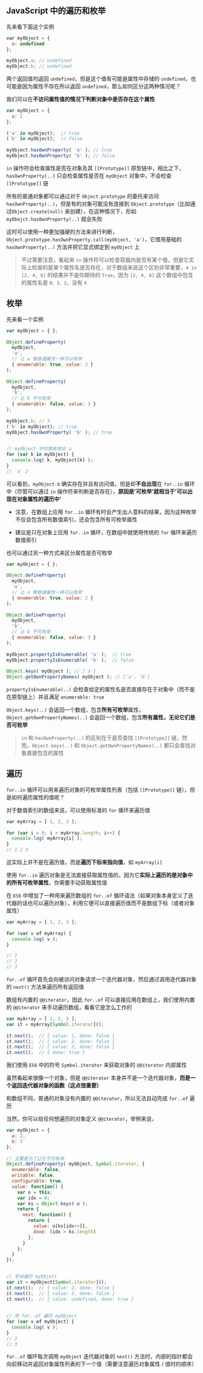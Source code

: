## JavaScript 中的遍历和枚举

先来看下面这个实例

```js
var myObject = {  
  a: undefined 
}; 
 
myObject.a; // undefined  
myObject.b; // undefined
```

两个返回值均返回 `undefined`，但是这个值有可能是属性中存储的 `undefined`，也可能是因为属性不存在所以返回 `undefined`，那么如何区分这两种情况呢？

我们可以在**不访问属性值的情况下判断对象中是否存在这个属性**

```js
var myObject = {  
  a: 2 
}; 
 
('a' in myObject);  // true 
('b' in myObject);  // false  
 
myObject.hasOwnProperty( 'a' ); // true 
myObject.hasOwnProperty( 'b' ); // false
```

`in` 操作符会检查属性是否在对象及其 `[[Prototype]]` 原型链中，相比之下，`hasOwnProperty(..)` 只会检查属性是否在 `myObject` 对象中，不会检查 `[[Prototype]]` 链

所有的普通对象都可以通过对于 `Object.prototype` 的委托来访问 `hasOwnProperty(..)`，但是有的对象可能没有连接到 `Object.prototype`（比如通过`Object.create(null)` 来创建），在这种情况下，形如 `myObejct.hasOwnProperty(..)` 就会失败

这时可以使用一种更加强硬的方法来进行判断，`Object.prototype.hasOwnProperty.call(myObject, 'a')`，它借用基础的 `hasOwnProperty(..)` 方法并把它显式绑定到 `myObject` 上

> 不过需要注意，看起来 `in` 操作符可以检查容器内是否有某个值，但是它实际上检查的是某个属性名是否存在，对于数组来说这个区别非常重要，`4 in [2, 4, 6]` 的结果并不是你期待的 `True`，因为 `[2, 4, 6]` 这个数组中包含的属性名是 `0、1、2`，没有 `4`



## 枚举

先来看一个实例

```js
var myObject = { }; 
 
Object.defineProperty( 
  myObject, 
  'a', 
  // 让 a 像普通属性一样可以枚举 
  { enumerable: true, value: 2 } 
); 
 
Object.defineProperty( 
  myObject, 
  'b', 
  // 让 b 不可枚举 
  { enumerable: false, value: 3 } 
); 
 
myObject.b; // 3 
('b' in myObject); // true  
myObject.hasOwnProperty( 'b' ); // true 
 

// myObject 中仅能枚举出 a
for (var k in myObject) {  
  console.log( k, myObject[k] ); 
} 
// 'a' 2
```

可以看到，`myObject.b` 确实存在并且有访问值，但是却**不会出现**在 `for..in` 循环中（尽管可以通过 `in` 操作符来判断是否存在），**原因是'可枚举'就相当于'可以出现在对象属性的遍历中'** 

* 注意，在数组上应用 `for..in` 循环有时会产生出人意料的结果，因为这种枚举不仅会包含所有数值索引，还会包含所有可枚举属性

* 建议是只在对象上应用 `for..in` 循环，在数组中就使用传统的 `for` 循环来遍历数值索引

也可以通过另一种方式来区分属性是否可枚举

```js
var myObject = { }; 
 
Object.defineProperty( 
  myObject, 
  'a', 
  // 让 a 像普通属性一样可以枚举 
  { enumerable: true, value: 2 } 
); 
 
Object.defineProperty( 
  myObject, 
  'b', 
  // 让 b 不可枚举 
  { enumerable: false, value: 3 } 
); 
 
myObject.propertyIsEnumerable( 'a' );  // true 
myObject.propertyIsEnumerable( 'b' );  // false  
 
Object.keys( myObject ); // ['a'] 
Object.getOwnPropertyNames( myObject ); // ['a', 'b']
```

`propertyIsEnumerable(..)` 会检查给定的属性名是否直接存在于对象中（而不是在原型链上）并且满足 `enumerable: true`

`Object.keys(..)` 会返回一个数组，包含**所有可枚举**属性，`Object.getOwnPropertyNames(..)` 会返回一个数组，包含**所有属性，无论它们是否可枚举**

> `in` 和 `hasOwnProperty(..)` 的区别在于是否查找 `[[Prototype]]` 链，然而，`Object.keys(..)` 和 `Object.getOwnPropertyNames(..)` 都只会查找对象直接包含的属性




## 遍历

`for..in` 循环可以用来遍历对象的可枚举属性列表（包括 `[[Prototype]]` 链），但是如何遍历属性的值呢？

对于数值索引的数组来说，可以使用标准的 `for` 循环来遍历值

```js
var myArray = [ 1, 2, 3 ]; 
 
for (var i = 0; i < myArray.length; i++) {  
  console.log( myArray[i] ); 
} 
// 1 2 3
```

这实际上并不是在遍历值，而是**遍历下标来指向值**，如 `myArray[i]`

使用 `for..in` 遍历对象是无法直接获取属性值的，因为它**实际上遍历的是对象中的所有可枚举属性**，你需要手动获取属性值

在 `ES6` 中增加了一种用来遍历数组的 `for..of` 循环语法（如果对象本身定义了迭代器的话也可以遍历对象），利用它便可以直接遍历值而不是数组下标（或者对象属性）

```js
var myArray = [ 1, 2, 3 ]; 
 
for (var v of myArray) {  
  console.log( v ); 
} 

// 1  
// 2  
// 3
```

`for..of` 循环首先会向被访问对象请求一个迭代器对象，然后通过调用迭代器对象的 `next()` 方法来遍历所有返回值

数组有内置的 `@@iterator`，因此 `for..of` 可以直接应用在数组上，我们使用内置的 `@@iterator` 来手动遍历数组，看看它是怎么工作的

```js
var myArray = [ 1, 2, 3 ]; 
var it = myArray[Symbol.iterator](); 
 
it.next();  // { value: 1, done: false }  
it.next();  // { value: 2, done: false }  
it.next();  // { value: 3, done: false }  
it.next();  // { done: true }
```

我们使用 `ES6` 中的符号 `Symbol.iterator` 来获取对象的 `@@iterator` 内部属性

虽然看起来很像一个对象，但是 `@@iterator` 本身并不是一个迭代器对象，**而是一个返回迭代器对象的函数（这点很重要）**

和数组不同，普通的对象没有内置的 `@@iterator`，所以无法自动完成 `for..of` 遍历

当然，你可以给任何想遍历的对象定义 `@@iterator`，举例来说，

```js
var myObject = {  
  a: 2, 
  b: 3  
}; 
 
// 主要是为了让它不可枚举
Object.defineProperty( myObject, Symbol.iterator, {  
  enumerable: false, 
  writable: false, 
  configurable: true, 
  value: function() {  
    var o = this; 
    var idx = 0; 
    var ks = Object.keys( o );  
    return { 
      next: function() { 
        return { 
          value: o[ks[idx++]],  
          done: (idx > ks.length) 
        };  
      } 
    };  
  } 
}); 

 
// 手动遍历 myObject 
var it = myObject[Symbol.iterator]();  
it.next();  // { value: 2, done: false }  
it.next();  // { value: 3, done: false }  
it.next();  // { value: undefined, done: true } 
 
 
// 用 for..of 遍历 myObject 
for (var v of myObject) {  
  console.log( v ); 
} 
// 2  
// 3
```

`for..of` 循环每次调用 `myObject` 迭代器对象的 `next()` 方法时，内部的指针都会向前移动并返回对象属性列表的下一个值（需要注意遍历对象属性 / 值时的顺序）

